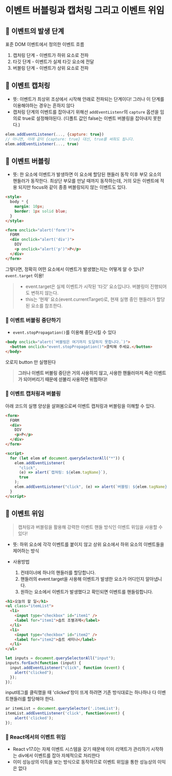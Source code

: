 # 이벤트 버블링과 캡처링 그리고 이벤트 위임

## 🐰 이벤트의 발생 단계

표준 DOM 이벤트에서 정의한 이벤트 흐름

1. 캡처링 단계 - 이벤트가 하위 요소로 전파
2. 타깃 단계 - 이벤트가 실제 타깃 요소에 전달
3. 버블링 단계 - 이벤트가 상위 요소로 전파

## 🐰 이벤트 캡처링

- 뜻: 이벤트가 최상위 조상에서 시작해 안래로 전파되는 단계이다! 그러나 이 단계를 이용해야하는 경우는 흔하지 않다
- 캡처링 단계의 이벤트를 잡아내기 위해선 `addEventListenr`의 `capture` 옵션을 임의로 true로 설정해야된다. (디폴트 값인 false는 이벤트 버블링을 잡아내지 못한다.)

```javascript
elem.addEventListener(..., {capture: true})
// 아니면, 아래 같이 {capture: true} 대신, true를 써줘도 됩니다.
elem.addEventListener(..., true)
```

## 🐰 이벤트 버블링

- 뜻: 한 요소에 이벤트가 발생하면 이 요소에 할당된 핸들러 동작 이후 부모 요소의 핸들러가 동작한다. 최상단 부모를 만날 때까지 동작하는데, 거의 모든 이벤트에 적용 되지만 focus와 같이 종종 버블링되지 않는 이벤트도 있다.

```html
<style>
  body * {
    margin: 10px;
    border: 1px solid blue;
  }
</style>

<form onclick="alert('form')">
  FORM
  <div onclick="alert('div')">
    DIV
    <p onclick="alert('p')">P</p>
  </div>
</form>
```

그렇다면, 정확히 어떤 요소에서 이벤트가 발생했는지는 어떻게 알 수 있나?
`event.target` 이용!

> - event.target은 실제 이벤트가 시작된 ‘타깃’ 요소입니다. 버블링이 진행되어도 변하지 않는다.
> - this는 ‘현재’ 요소(event.currentTarget)로, 현재 실행 중인 핸들러가 할당된 요소를 참조한다.

### 🐢 이벤트 버블링 중단하기

- `event.stopPropagation()`를 이용해 중단시킬 수 있다

```html
<body onclick="alert(`버블링은 여기까지 도달하지 못합니다.`)">
  <button onclick="event.stopPropagation()">클릭해 주세요.</button>
</body>
```

오로지 button 만 실행된다

> **그러나 이벤트 버블링 중단은 거의 사용하지 않고, 사용한 핸들러마저 죽은 이벤트가 되어버리기 때문에 섣불리 사용하면 위험하다!**

### 🐢 이벤트 캡처링과 버블링

아래 코드의 실행 양상을 살펴봄으로써 이벤트 캡처링과 버블링을 이해할 수 있다.

```html
<form>
  FORM
  <div>
    DIV
    <p>P</p>
  </div>
</form>

<script>
  for (let elem of document.querySelectorAll("*")) {
    elem.addEventListener(
      "click",
      (e) => alert(`캡쳐링: ${elem.tagName}`),
      true
    );
    elem.addEventListener("click", (e) => alert(`버블링: ${elem.tagName}`));
  }
</script>
```

## 🐰 이벤트 위임

> 캡처링과 버블링을 활용해 강력한 이벤트 핸들 방식인 이벤트 위임을 사용할 수 있다!

- 뜻: 하위 요소에 각각 이벤트를 붙이지 않고 상위 요소에서 하위 요소의 이벤트들을 제어하는 방식

- 사용방법
  1. 컨테이너에 하나의 핸들러를 할당합니다.
  2. 핸들러의 event.target을 사용해 이벤트가 발생한 요소가 어디인지 알아냅니다.
  3. 원하는 요소에서 이벤트가 발생했다고 확인되면 이벤트를 핸들링합니다.

```html
<h1>오늘의 할 일</h1>
<ul class="itemList">
  <li>
    <input type="checkbox" id="item1" />
    <label for="item1">솝트 조별과제</label>
  </li>
  <li>
    <input type="checkbox" id="item2" />
    <label for="item2">솝트 세미나</label>
  </li>
</ul>
```

```javascript
let inputs = document.querySelectorAll("input");
inputs.forEach(function (input) {
  input.addEventListener("click", function (event) {
    alert("clicked");
  });
});
```

input테그를 클릭했을 때 'clicked'창이 뜨게 하려면 기존 방식대로는 하나하나 다 이벤트핸들러를 할당해야 한다.

```javascript
ar itemList = document.querySelector('.itemList');
itemList.addEventListener('click', function(event) {
	alert('clicked');
});
```

### 🐢 React에서의 이벤트 위임

- React v17.0는 자체 이벤트 시스템을 갖기 때문에 이미 리액트가 관리하기 시작하는 div에서 이벤트를 잡아 자체적으로 처리한다
- 이미 성능상의 이득을 보는 방식으로 동작하므로 이벤트 위임을 통한 성능상의 이익은 없다
